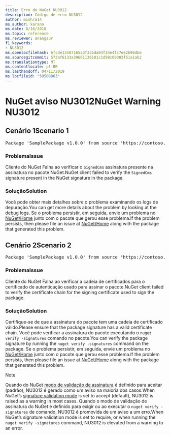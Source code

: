 ```yaml
---
title: Erro do NuGet NU3012
description: Código de erro NU3012
author: mishra14
ms.author: karann
ms.date: 8/16/2018
ms.topic: reference
ms.reviewer: anangaur
f1_keywords:
- NU3012
ms.openlocfilehash: 6fcde13507165a3f33bda04f24e4fc7ee2b96dbe
ms.sourcegitcommit: 573af6133a39601136181c1d98c09303f51a1ab2
ms.translationtype: MT
ms.contentlocale: pt-BR
ms.lasthandoff: 04/11/2019
ms.locfileid: "59508963"
---
```

# <a name="nuget-warning-nu3012"></a><span data-ttu-id="12483-103">NuGet aviso NU3012</span><span class="sxs-lookup"><span data-stu-id="12483-103">NuGet Warning NU3012</span></span>

## <a name="scenario-1"></a><span data-ttu-id="12483-104">Cenário 1</span><span class="sxs-lookup"><span data-stu-id="12483-104">Scenario 1</span></span>

<pre>Package 'SamplePackage v1.0.0' from source 'https://contoso.com/index.json': The primary signature validation failed.</pre>

### <a name="issue"></a><span data-ttu-id="12483-105">Problema</span><span class="sxs-lookup"><span data-stu-id="12483-105">Issue</span></span>

<span data-ttu-id="12483-106">Cliente do NuGet Falha ao verificar o `SignedCms` assinatura presente na assinatura no pacote NuGet.</span><span class="sxs-lookup"><span data-stu-id="12483-106">NuGet client failed to verify the `SignedCms` signature present in the NuGet signature in the package.</span></span>


### <a name="solution"></a><span data-ttu-id="12483-107">Solução</span><span class="sxs-lookup"><span data-stu-id="12483-107">Solution</span></span>

<span data-ttu-id="12483-108">Você pode obter mais detalhes sobre o problema examinando os logs de depuração.</span><span class="sxs-lookup"><span data-stu-id="12483-108">You can get more details about the problem by looking at the debug logs.</span></span> <span data-ttu-id="12483-109">Se o problema persistir, em seguida, envie um problema no [NuGet/Home](https://github.com/NuGet/Home/issues) junto com o pacote que gerou esse problema.</span><span class="sxs-lookup"><span data-stu-id="12483-109">If the problem persists, then please file an issue at [NuGet/Home](https://github.com/NuGet/Home/issues) along with the package that generated this problem.</span></span>



## <a name="scenario-2"></a><span data-ttu-id="12483-110">Cenário 2</span><span class="sxs-lookup"><span data-stu-id="12483-110">Scenario 2</span></span>

<pre>Package 'SamplePackage v1.0.0' from source 'https://contoso.com/index.json': The primary signature found a chain building issue:  A certificate chain processed, but terminated in a root certificate which is not trusted by the trust provider.</pre>

### <a name="issue"></a><span data-ttu-id="12483-111">Problema</span><span class="sxs-lookup"><span data-stu-id="12483-111">Issue</span></span>

<span data-ttu-id="12483-112">Cliente do NuGet Falha ao verificar a cadeia de certificados para o certificado de autenticação usado para assinar o pacote.</span><span class="sxs-lookup"><span data-stu-id="12483-112">NuGet client failed to verify the certificate chain for the signing certificate used to sign the package.</span></span>


### <a name="solution"></a><span data-ttu-id="12483-113">Solução</span><span class="sxs-lookup"><span data-stu-id="12483-113">Solution</span></span>

<span data-ttu-id="12483-114">Certifique-se de que a assinatura do pacote tem uma cadeia de certificado válido.</span><span class="sxs-lookup"><span data-stu-id="12483-114">Please ensure that the package signature has a valid certificate chain.</span></span> <span data-ttu-id="12483-115">Você pode verificar a assinatura do pacote executando o `nuget verify -signatures` comando no pacote.</span><span class="sxs-lookup"><span data-stu-id="12483-115">You can verify the package signature by running the `nuget verify -signatures` command on the package.</span></span> <span data-ttu-id="12483-116">Se o problema persistir, em seguida, envie um problema no [NuGet/Home](https://github.com/NuGet/Home/issues) junto com o pacote que gerou esse problema.</span><span class="sxs-lookup"><span data-stu-id="12483-116">If the problem persists, then please file an issue at [NuGet/Home](https://github.com/NuGet/Home/issues) along with the package that generated this problem.</span></span>


> [!Note]
> <span data-ttu-id="12483-117">Quando do NuGet [modo de validação de assinatura](https://docs.microsoft.com/en-us/nuget/consume-packages/installing-signed-packages#configure-package-signature-requirements) é definido para aceitar (padrão), NU3012 é gerado como um aviso na maioria dos casos.</span><span class="sxs-lookup"><span data-stu-id="12483-117">When NuGet’s [signature validation mode](https://docs.microsoft.com/en-us/nuget/consume-packages/installing-signed-packages#configure-package-signature-requirements) is set to accept (default), NU3012 is raised as a warning in most cases.</span></span> <span data-ttu-id="12483-118">Quando o modo de validação de assinatura do NuGet é definido para exigir ou ao executar o `nuget verify -signatures` de comando, NU3012 é promovida de um aviso a um erro.</span><span class="sxs-lookup"><span data-stu-id="12483-118">When NuGet’s signature validation mode is set to require, or when running the `nuget verify -signatures` command, NU3012 is elevated from a warning to an error.</span></span> 

